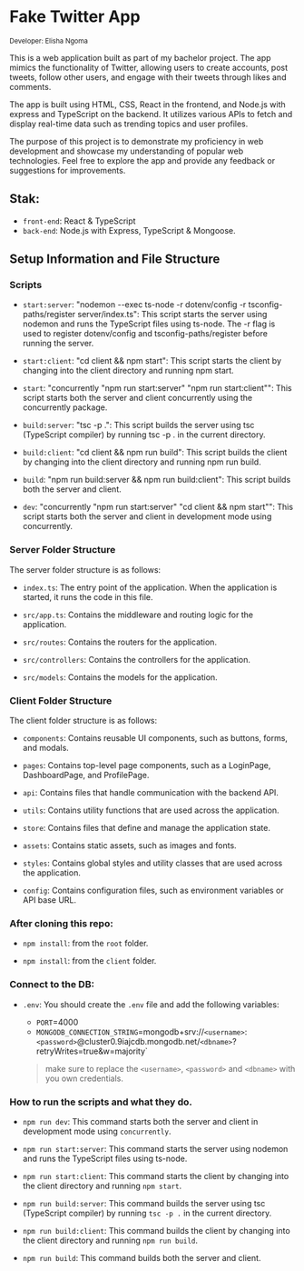 # Fake Twitter App
<sub>Developer: Elisha Ngoma</sub>

This is a web application built as part of my bachelor project. The app mimics the functionality of Twitter, allowing users to create accounts, post tweets, follow other users, and engage with their tweets through likes and comments.

The app is built using HTML, CSS, React in the frontend, and Node.js with express and TypeScript on the backend. It utilizes various APIs to fetch and display real-time data such as trending topics and user profiles.

The purpose of this project is to demonstrate my proficiency in web development and showcase my understanding of popular web technologies. Feel free to explore the app and provide any feedback or suggestions for improvements. 


## Stak:

- `front-end`: React & TypeScript
- `back-end`: Node.js with Express, TypeScript & Mongoose.


## Setup Information and File Structure

### Scripts

- `start:server`: "nodemon --exec ts-node -r dotenv/config -r tsconfig-paths/register server/index.ts": 
This script starts the server using nodemon and runs the TypeScript files using ts-node. The -r flag is used to 
register dotenv/config and tsconfig-paths/register before running the server.

- `start:client`: "cd client && npm start": This script starts the client by changing into the client directory and running npm start.

- `start`: "concurrently \"npm run start:server\" \"npm run start:client\"": This script starts both the server and client concurrently using the concurrently package.

- `build:server`: "tsc -p .": This script builds the server using tsc (TypeScript compiler) by running tsc -p . in the current directory.

- `build:client`: "cd client && npm run build": This script builds the client by changing into the client directory and running npm run build.

- `build`: "npm run build:server && npm run build:client": This script builds both the server and client.

- `dev`: "concurrently \"npm run start:server\" \"cd client && npm start\"": This script starts both the server and client in development mode using concurrently.


### Server Folder Structure

The server folder structure is as follows:

- `index.ts`: The entry point of the application. When the application is started, it runs the code in this file.

- `src/app.ts`: Contains the middleware and routing logic for the application.

- `src/routes`: Contains the routers for the application.

- `src/controllers`: Contains the controllers for the application.

- `src/models`: Contains the models for the application.


### Client Folder Structure

The client folder structure is as follows:

- `components`: Contains reusable UI components, such as buttons, forms, and modals.

- `pages`: Contains top-level page components, such as a LoginPage, DashboardPage, and ProfilePage.

- `api`: Contains files that handle communication with the backend API.

- `utils`: Contains utility functions that are used across the application.

- `store`: Contains files that define and manage the application state.

- `assets`: Contains static assets, such as images and fonts.

- `styles`: Contains global styles and utility classes that are used across the application.

- `config`: Contains configuration files, such as environment variables or API base URL.


### After cloning this repo:

- `npm install`: from the `root` folder.

- `npm install`: from the `client` folder.


### Connect to the DB:

- `.env`: You should create the `.env` file and add the following variables:
    - `PORT`=4000
    - `MONGODB_CONNECTION_STRING`=mongodb+srv://`<username>`:`<password>`@cluster0.9iajcdb.mongodb.net/`<dbname>`?retryWrites=true&w=majority`
    
   > make sure to replace the `<username>`, `<password>` and `<dbname>` with you own credentials.


### How to run the scripts and what they do.

- `npm run dev`: This command starts both the server and client in development mode using `concurrently`.

- `npm run start:server`: This command starts the server using nodemon and runs the TypeScript files using ts-node.

- `npm run start:client`: This command starts the client by changing into the client directory and running `npm start`.

- `npm run build:server`: This command builds the server using tsc (TypeScript compiler) by running `tsc -p .` in the current directory.

- `npm run build:client`: This command builds the client by changing into the client directory and running `npm run build`.

- `npm run build`: This command builds both the server and client.